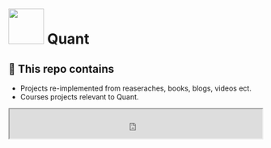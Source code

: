 

# <img src="https://media.giphy.com/media/JtBZm3Getg3dqxK0zP/giphy-downsized.gif" width="70px" />  Quant 

## 🎈 This repo contains 
+ Projects re-implemented from reaseraches, books, blogs, videos ect.   
+ Courses projects relevant to Quant.

<iframe title="Embedded cell output" src="https://embed.deepnoteworkspace.com/index.html?cache=loyllyzlb7#00014-60008299-add9-4143-a2bc-67cf1be0dfb5:0"?height=58" height="58" width="500"/>

<img src="https://camo.githubusercontent.com/e26b6ea11447e225925f5204e2c377c534579eaa2baefe3fb6aad9fc85c8a0f8/68747470733a2f2f696d67732e786b63642e636f6d2f636f6d6963732f656e67696e6565725f73796c6c6f6769736d2e706e67" /> 
